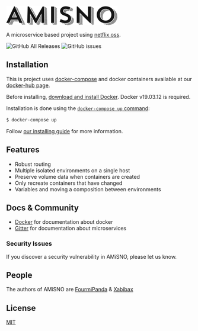 [![AMiSNO Logo](images/logo.png)](https://github.com/FourmiPanda/amisno-docker-bootstrap)

  A microservice based project using [netflix oss](https://netflix.github.io/).

![GitHub All Releases](https://img.shields.io/github/downloads/FourmiPanda/amisno-docker-bootstrap/total)
![GitHub issues](https://img.shields.io/github/issues/FourmiPanda/amisno-docker-bootstrap)


## Installation

This is project uses [docker-compose](https://docs.docker.com/compose/) and docker containers available at our [docker-hub page](https://hub.docker.com/search?q=fourmipanda&type=image).

Before installing, [download and install Docker](https://docs.docker.com/docker-for-windows/install/).
Docker v19.03.12 is required.

Installation is done using the
[`docker-compose up` command](https://docs.docker.com/compose/reference/up/):

```bash
$ docker-compose up
```

Follow [our installing guide](http://expressjs.com/en/starter/installing.html)
for more information.

## Features

  * Robust routing
  * Multiple isolated environments on a single host
  * Preserve volume data when containers are created
  * Only recreate containers that have changed
  * Variables and moving a composition between environments

## Docs & Community

  * [Docker](https://www.docker.com/) for documentation about docker
  * [Gitter](https://microservices.io/) for documentation about microservices

### Security Issues

If you discover a security vulnerability in AMiSNO, please let us know.

## People

The authors of AMiSNO are [FourmiPanda](https://github.com/FourmiPanda) &  [Xabibax](https://github.com/Xabibax)

## License

  [MIT](LICENSE)

